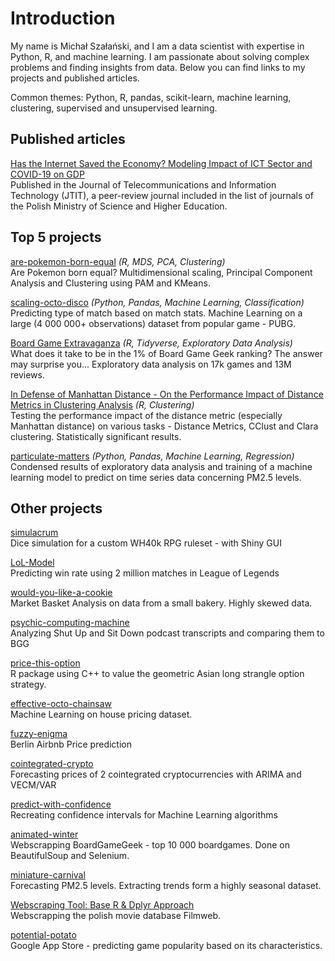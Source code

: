 # Introduction
My name is Michał Szałański, and I am a data scientist with expertise in Python, R, and machine learning. I am passionate about solving complex problems and finding insights from data. Below you can find links to my projects and published articles.  
   
Common themes: Python, R, pandas, scikit-learn, machine learning, clustering, supervised and unsupervised learning.

## Published articles
[Has the Internet Saved the Economy? Modeling Impact of ICT Sector and COVID-19 on GDP](https://www.il-pib.pl/czasopisma/JTIT/2021/4/61.pdf)    
Published in the Journal of Telecommunications and Information Technology (JTIT), a peer-review journal included in the list of journals of the Polish Ministry of Science and Higher Education.

## Top 5 projects
[are-pokemon-born-equal](https://rpubs.com/Szmariu/pokemon)
*(R, MDS, PCA, Clustering)*     
Are Pokemon born equal? Multidimensional scaling, Principal Component Analysis and Clustering using PAM and KMeans.

[scaling-octo-disco](https://github.com/Szmariu/scaling-octo-disco/blob/master/code.ipynb)
*(Python, Pandas, Machine Learning, Classification)*   
Predicting type of match based on match stats. Machine Learning on a large (4 000 000+ observations) dataset from popular game - PUBG.

[Board Game Extravaganza](https://rpubs.com/Szmariu/board-game-extravaganza)
*(R, Tidyverse, Exploratory Data Analysis)*   
What does it take to be in the 1% of Board Game Geek ranking? The answer may surprise you... Exploratory data analysis on 17k games and 13M reviews.

[In Defense of Manhattan Distance - On the Performance Impact of Distance Metrics in Clustering Analysis](https://rpubs.com/Szmariu/distance-metrics-performance)
*(R, Clustering)*   
Testing the performance impact of the distance metric (especially Manhattan distance) on various tasks - Distance Metrics, CClust and Clara clustering. Statistically significant results.

[particulate-matters](https://github.com/Szmariu/particulate-matters/blob/main/final_analysis.ipynb)
*(Python, Pandas, Machine Learning, Regression)*   
Condensed results of exploratory data analysis and training of a machine learning model to predict on time series data concerning PM2.5 levels.

## Other projects
[simulacrum](https://github.com/Szmariu/simulacrum)   
Dice simulation for a custom WH40k RPG ruleset - with Shiny GUI

[LoL-Model](https://github.com/Szmariu/LoL-Model/blob/master/LOL_Model.ipynb)   
Predicting win rate using 2 million matches in League of Legends

[would-you-like-a-cookie](https://github.com/Szmariu/would-you-like-a-cookie/blob/master/markdown.pdf)  
Market Basket Analysis on data from a small bakery. Highly skewed data.

[psychic-computing-machine](https://github.com/Szmariu/psychic-computing-machine/blob/master/TextMining.ipynb)   
Analyzing Shut Up and Sit Down podcast transcripts and comparing them to BGG

[price-this-option](https://github.com/Szmariu/price-this-option)  
R package using C++ to value the geometric Asian long strangle option strategy.

[effective-octo-chainsaw](https://github.com/Szmariu/effective-octo-chainsaw/blob/master/code.ipynb)   
Machine Learning on house pricing dataset.

[fuzzy-enigma](https://github.com/Szmariu/fuzzy-enigma/blob/master/fuzzy_enigma.ipynb)  
Berlin Airbnb Price prediction

[cointegrated-crypto](https://github.com/Szmariu/cointegrated-crypto)  
Forecasting prices of 2 cointegrated cryptocurrencies with ARIMA and VECM/VAR

[predict-with-confidence](https://github.com/Szmariu/predict-with-confidence)  
Recreating confidence intervals for Machine Learning algorithms

[animated-winter](https://github.com/Szmariu/animated-winter/blob/master/code.ipynb)   
Webscrapping BoardGameGeek - top 10 000 boardgames. Done on BeautifulSoup and Selenium.

[miniature-carnival](https://github.com/Szmariu/miniature-carnival)   
Forecasting PM2.5 levels. Extracting trends form a highly seasonal dataset.

[Webscraping Tool: Base R & Dplyr Approach](https://rpubs.com/Szmariu/webscraping)  
Webscrapping the polish movie database Filmweb. 

[potential-potato](https://github.com/Szmariu/potential-potato)   
Google App Store - predicting game popularity based on its characteristics.
